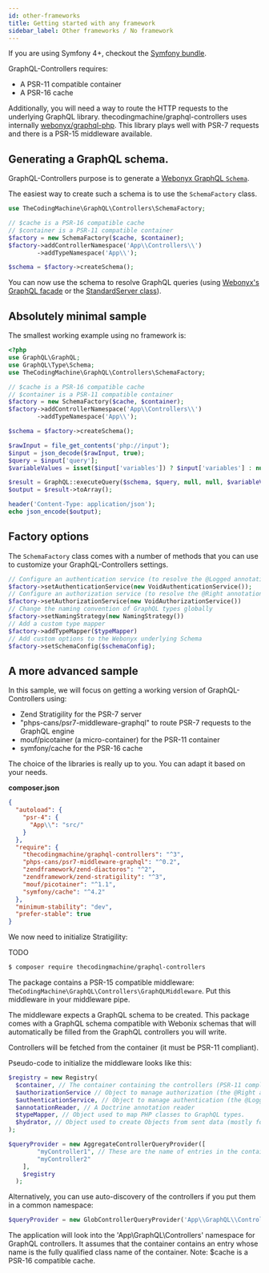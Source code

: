 ```yaml
---
id: other-frameworks
title: Getting started with any framework
sidebar_label: Other frameworks / No framework
---
```


If you are using Symfony 4+, checkout the [Symfony bundle](symfony-bundle.md).

GraphQL-Controllers requires:

- A PSR-11 compatible container
- A PSR-16 cache

Additionally, you will need a way to route the HTTP requests to the underlying GraphQL library.
thecodingmachine/graphql-controllers uses internally [webonyx/graphql-php](http://webonyx.github.io/graphql-php/).
This library plays well with PSR-7 requests and there is a PSR-15 middleware available.

## Generating a GraphQL schema.

GraphQL-Controllers purpose is to generate a [Webonyx GraphQL `Schema`](https://webonyx.github.io/graphql-php/type-system/schema/).

The easiest way to create such a schema is to use the `SchemaFactory` class.

```php
use TheCodingMachine\GraphQL\Controllers\SchemaFactory;

// $cache is a PSR-16 compatible cache
// $container is a PSR-11 compatible container
$factory = new SchemaFactory($cache, $container);
$factory->addControllerNamespace('App\\Controllers\\')
        ->addTypeNamespace('App\\');

$schema = $factory->createSchema();
```

You can now use the schema to resolve GraphQL queries (using [Webonyx's GraphQL facade](https://webonyx.github.io/graphql-php/getting-started/#hello-world) 
or the [StandardServer class](https://webonyx.github.io/graphql-php/executing-queries/#using-server)).

## Absolutely minimal sample

The smallest working example using no framework is:

```php
<?php
use GraphQL\GraphQL;
use GraphQL\Type\Schema;
use TheCodingMachine\GraphQL\Controllers\SchemaFactory;

// $cache is a PSR-16 compatible cache
// $container is a PSR-11 compatible container
$factory = new SchemaFactory($cache, $container);
$factory->addControllerNamespace('App\\Controllers\\')
        ->addTypeNamespace('App\\');

$schema = $factory->createSchema();

$rawInput = file_get_contents('php://input');
$input = json_decode($rawInput, true);
$query = $input['query'];
$variableValues = isset($input['variables']) ? $input['variables'] : null;

$result = GraphQL::executeQuery($schema, $query, null, null, $variableValues);
$output = $result->toArray();

header('Content-Type: application/json');
echo json_encode($output);
```

## Factory options

The `SchemaFactory` class comes with a number of methods that you can use to customize your GraphQL-Controllers settings.

```php
// Configure an authentication service (to resolve the @Logged annotations)
$factory->setAuthenticationService(new VoidAuthenticationService());
// Configure an authorization service (to resolve the @Right annotations)
$factory->setAuthorizationService(new VoidAuthorizationService())
// Change the naming convention of GraphQL types globally
$factory->setNamingStrategy(new NamingStrategy())
// Add a custom type mapper
$factory->addTypeMapper($typeMapper)
// Add custom options to the Webonyx underlying Schema
$factory->setSchemaConfig($schemaConfig);
```


## A more advanced sample

In this sample, we will focus on getting a working version of GraphQL-Controllers using:

- Zend Stratigility for the PSR-7 server
- "phps-cans/psr7-middleware-graphql" to route PSR-7 requests to the GraphQL engine
- mouf/picotainer (a micro-container) for the PSR-11 container
- symfony/cache for the PSR-16 cache

The choice of the libraries is really up to you. You can adapt it based on your needs.

**composer.json**
```json
{
  "autoload": {
    "psr-4": {
      "App\\": "src/"
    }
  },
  "require": {
    "thecodingmachine/graphql-controllers": "^3",
    "phps-cans/psr7-middleware-graphql": "^0.2",
    "zendframework/zend-diactoros": "^2",
    "zendframework/zend-stratigility": "^3",
    "mouf/picotainer": "^1.1",
    "symfony/cache": "^4.2"
  },
  "minimum-stability": "dev",
  "prefer-stable": true
}
```

We now need to initialize Stratigility:

TODO




```bash
$ composer require thecodingmachine/graphql-controllers
```

The package contains a PSR-15 compatible middleware: `TheCodingMachine\GraphQL\Controllers\GraphQLMiddleware`.
Put this middleware in your middleware pipe.

The middleware expects a GraphQL schema to be created. This package comes with a GraphQL schema compatible with Webonix
schemas that will automatically be filled from the GraphQL controllers you will write.

Controllers will be fetched from the container (it must be PSR-11 compliant).

Pseudo-code to initialize the middleware looks like this:

```php
$registry = new Registry(
  $container, // The container containing the controllers (PSR-11 compliant),
  $authorizationService // Object to manage authorization (the @Right annotation)  
  $authenticationService, // Object to manage authentication (the @Logged annotation)
  $annotationReader, // A Doctrine annotation reader
  $typeMapper, // Object used to map PHP classes to GraphQL types.
  $hydrator, // Object used to create Objects from sent data (mostly for mutation)
);

$queryProvider = new AggregateControllerQueryProvider([
        "myController1", // These are the name of entries in the container to fetch the GraphQL controllers
        "myController2"
    ],
    $registry
  );
```

Alternatively, you can use auto-discovery of the controllers if you put them in a common namespace:

```php
$queryProvider = new GlobControllerQueryProvider('App\\GraphQL\\Controllers', $this->getRegistry(), $container, $cache, $cacheTtl);
```

The application will look into the 'App\\GraphQL\\Controllers' namespace for GraphQL controllers. It assumes that the 
container contains an entry whose name is the fully qualified class name of the container.
Note: $cache is a PSR-16 compatible cache.